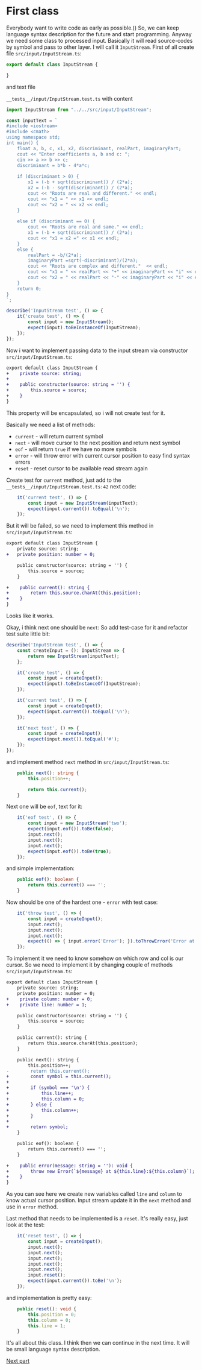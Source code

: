 # First class

Everybody want to write code as early as possible.))
So, we can keep language syntax description for the future
and start programming. Anyway we need some class to
processed input. Basically it will read source-codes
by symbol and pass to other layer.
I will call it `InputStream`. First of all create
file `src/input/InputStream.ts`:
```typescript
export default class InputStream {

}
```

and text file

`__tests__/input/InputStream.test.ts` with content
```typescript
import InputStream from "../../src/input/InputStream";

const inputText = `
#include <iostream>
#include <cmath>
using namespace std;
int main() {
    float a, b, c, x1, x2, discriminant, realPart, imaginaryPart;
    cout << "Enter coefficients a, b and c: ";
    cin >> a >> b >> c;
    discriminant = b*b - 4*a*c;
    
    if (discriminant > 0) {
        x1 = (-b + sqrt(discriminant)) / (2*a);
        x2 = (-b - sqrt(discriminant)) / (2*a);
        cout << "Roots are real and different." << endl;
        cout << "x1 = " << x1 << endl;
        cout << "x2 = " << x2 << endl;
    }
    
    else if (discriminant == 0) {
        cout << "Roots are real and same." << endl;
        x1 = (-b + sqrt(discriminant)) / (2*a);
        cout << "x1 = x2 =" << x1 << endl;
    }
    else {
        realPart = -b/(2*a);
        imaginaryPart =sqrt(-discriminant)/(2*a);
        cout << "Roots are complex and different."  << endl;
        cout << "x1 = " << realPart << "+" << imaginaryPart << "i" << endl;
        cout << "x2 = " << realPart << "-" << imaginaryPart << "i" << endl;
    }
    return 0;
}
`;

describe('InputStream test', () => {
    it('create test', () => {
        const input = new InputStream();
        expect(input).toBeInstanceOf(InputStream);
    });
});
```

Now i want to implement passing data to the input stream via constructor `src/input/InputStream.ts`:

```diff
export default class InputStream {
+    private source: string;
+
+    public constructor(source: string = '') {
+        this.source = source;
+    }
}
```

This property will be encapsulated, so i will not create test for it.

Basically we need a list of methods:

* `current` - will return current symbol
* `next` - will move cursor to the next position and return next symbol
* `eof` - will return `true` if we have no more symbols
* `error` - will throw error with current cursor position to easy find syntax errors
* `reset` - reset cursor to be available read stream again

Create test for `current` method, just add to the `__tests__/input/InputStream.test.ts:42` next code:

```typescript
    it('current test', () => {
        const input = new InputStream(inputText);
        expect(input.current()).toEqual('\n');
    });
```

But it will be failed, so we need to implement this method
in `src/input/InputStream.ts`:

```diff
export default class InputStream {
    private source: string;
+   private position: number = 0;

    public constructor(source: string = '') {
        this.source = source;
    }

+    public current(): string {
+        return this.source.charAt(this.position);
+    }
}
```

Looks like it works.

Okay, i think next one should be `next`:
So add test-case for it and refactor test suite little bit:
```typescript
describe('InputStream test', () => {
    const createInput = (): InputStream => {
        return new InputStream(inputText);
    };

    it('create test', () => {
        const input = createInput();
        expect(input).toBeInstanceOf(InputStream);
    });

    it('current test', () => {
        const input = createInput();
        expect(input.current()).toEqual('\n');
    });

    it('next test', () => {
        const input = createInput();
        expect(input.next()).toEqual('#');
    });
});
```

and implement method `next` method in `src/input/InputStream.ts`:
```typescript
    public next(): string {
        this.position++;

        return this.current();
    }
```

Next one will be `eof`, text for it:
```typescript
    it('eof test', () => {
        const input = new InputStream('two');
        expect(input.eof()).toBe(false);
        input.next();
        input.next();
        input.next();
        expect(input.eof()).toBe(true);
    });
```

and simple implementation:

```typescript
    public eof(): boolean {
        return this.current() === '';
    }
```

Now should be one of the hardest one - `error` with test case:
```typescript
    it('throw test', () => {
        const input = createInput();
        input.next();
        input.next();
        input.next();
        expect(() => { input.error('Error'); }).toThrowError('Error at 1:3');
    });
```

To implement it we need to know somehow on which row and col is our cursor.
So we need to implement it by changing couple of methods `src/input/InputStream.ts`:

```diff
export default class InputStream {
    private source: string;
    private position: number = 0;
+    private column: number = 0;
+    private line: number = 1;

    public constructor(source: string = '') {
        this.source = source;
    }

    public current(): string {
        return this.source.charAt(this.position);
    }

    public next(): string {
        this.position++;
-        return this.current();
+        const symbol = this.current();
+
+        if (symbol === '\n') {
+            this.line++;
+            this.column = 0;
+        } else {
+            this.column++;
+        }
+
+        return symbol;
    }

    public eof(): boolean {
        return this.current() === '';
    }

+    public error(message: string = ''): void {
+        throw new Error(`${message} at ${this.line}:${this.column}`);
+    }
}
```

As you can see here we create new variables called `line` and `column` to
know actual cursor position. Input stream update it in the `next` method and use
in `error` method.

Last method that needs to be implemented is a `reset`. It's really easy,
just look at the test:

```typescript
    it('reset test', () => {
        const input = createInput();
        input.next();
        input.next();
        input.next();
        input.next();
        input.next();
        input.reset();
        expect(input.current()).toBe('\n');
    });
```

and implementation is pretty easy:

```typescript
    public reset(): void {
        this.position = 0;
        this.column = 0;
        this.line = 1;
    }
```

It's all about this class. I think then we can continue in the
next time. It will be small language syntax description.

[Next part](./2_2_syntax_description.md)


